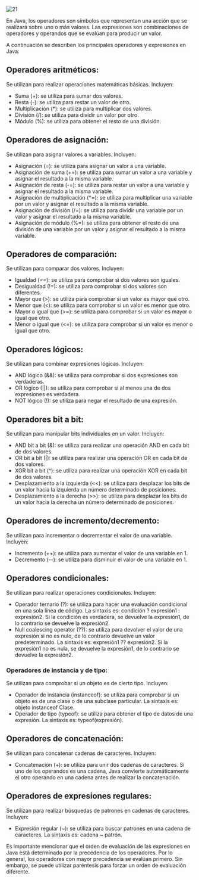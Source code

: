 ![21](https://user-images.githubusercontent.com/75398496/222225574-0ceb641f-e502-459b-bf59-40941c0a6a01.png)


En Java, los operadores son símbolos que representan una acción que se realizará sobre uno o más valores. Las expresiones son combinaciones de operadores y operandos que se evalúan para producir un valor.

A continuación se describen los principales operadores y expresiones en Java:

## Operadores aritméticos:
Se utilizan para realizar operaciones matemáticas básicas. Incluyen:
- Suma (+): se utiliza para sumar dos valores.
- Resta (-): se utiliza para restar un valor de otro.
- Multiplicación (*): se utiliza para multiplicar dos valores.
- División (/): se utiliza para dividir un valor por otro.
- Módulo (%): se utiliza para obtener el resto de una división.

## Operadores de asignación:
Se utilizan para asignar valores a variables. Incluyen:
- Asignación (=): se utiliza para asignar un valor a una variable.
- Asignación de suma (+=): se utiliza para sumar un valor a una variable y asignar el resultado a la misma variable.
- Asignación de resta (-=): se utiliza para restar un valor a una variable y asignar el resultado a la misma variable.
- Asignación de multiplicación (*=): se utiliza para multiplicar una variable por un valor y asignar el resultado a la misma variable.
- Asignación de división (/=): se utiliza para dividir una variable por un valor y asignar el resultado a la misma variable.
- Asignación de módulo (%=): se utiliza para obtener el resto de una división de una variable por un valor y asignar el resultado a la misma variable.

## Operadores de comparación:
Se utilizan para comparar dos valores. Incluyen:
- Igualdad (==): se utiliza para comprobar si dos valores son iguales.
- Desigualdad (!=): se utiliza para comprobar si dos valores son diferentes.
- Mayor que (>): se utiliza para comprobar si un valor es mayor que otro.
- Menor que (<): se utiliza para comprobar si un valor es menor que otro.
- Mayor o igual que (>=): se utiliza para comprobar si un valor es mayor o igual que otro.
- Menor o igual que (<=): se utiliza para comprobar si un valor es menor o igual que otro.

## Operadores lógicos:
Se utilizan para combinar expresiones lógicas. Incluyen:
- AND lógico (&&): se utiliza para comprobar si dos expresiones son verdaderas.
- OR lógico (||): se utiliza para comprobar si al menos una de dos expresiones es verdadera.
- NOT lógico (!): se utiliza para negar el resultado de una expresión.

## Operadores bit a bit:
Se utilizan para manipular bits individuales en un valor. Incluyen:
- AND bit a bit (&): se utiliza para realizar una operación AND en cada bit de dos valores.
- OR bit a bit (|): se utiliza para realizar una operación OR en cada bit de dos valores.
- XOR bit a bit (^): se utiliza para realizar una operación XOR en cada bit de dos valores.
- Desplazamiento a la izquierda (<<): se utiliza para desplazar los bits de un valor hacia la izquierda un número determinado de posiciones.
- Desplazamiento a la derecha (>>): se utiliza para desplazar los bits de un valor hacia la derecha un número determinado de posiciones.

## Operadores de incremento/decremento:
Se utilizan para incrementar o decrementar el valor de una variable. Incluyen:
- Incremento (++): se utiliza para aumentar el valor de una variable en 1.
- Decremento (--): se utiliza para disminuir el valor de una variable en 1.

## Operadores condicionales:
Se utilizan para realizar operaciones condicionales. Incluyen:
- Operador ternario (?): se utiliza para hacer una evaluación condicional en una sola línea de código. La sintaxis es: condición ? expresión1 : expresión2. Si la condición es verdadera, se devuelve la expresión1, de lo contrario se devuelve la expresión2.
- Null coalescing operator (??): se utiliza para devolver el valor de una expresión si no es nulo, de lo contrario devuelve un valor predeterminado. La sintaxis es: expresión1 ?? expresión2. Si la expresión1 no es nula, se devuelve la expresión1, de lo contrario se devuelve la expresión2.
### Operadores de instancia y de tipo:
Se utilizan para comprobar si un objeto es de cierto tipo. Incluyen:
- Operador de instancia (instanceof): se utiliza para comprobar si un objeto es de una clase o de una subclase particular. La sintaxis es: objeto instanceof Clase.
- Operador de tipo (typeof): se utiliza para obtener el tipo de datos de una expresión. La sintaxis es: typeof(expresión).

## Operadores de concatenación:
Se utilizan para concatenar cadenas de caracteres. Incluyen:
- Concatenación (+): se utiliza para unir dos cadenas de caracteres. Si uno de los operandos es una cadena, Java convierte automáticamente el otro operando en una cadena antes de realizar la concatenación.

## Operadores de expresiones regulares:
Se utilizan para realizar búsquedas de patrones en cadenas de caracteres. Incluyen:
- Expresión regular (~): se utiliza para buscar patrones en una cadena de caracteres. La sintaxis es: cadena ~ patrón.

Es importante mencionar que el orden de evaluación de las expresiones en Java está determinado por la precedencia de los operadores. Por lo general, los operadores con mayor precedencia se evalúan primero. Sin embargo, se puede utilizar paréntesis para forzar un orden de evaluación diferente.
